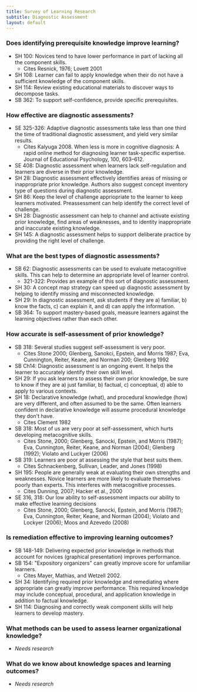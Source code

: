 ```yaml
---
title: Survey of Learning Research
subtitle: Diagnostic Assessment
layout: default
---
```


### Does identifying prerequisite knowledge improve learning?

- SH 100: Novices tend to have lower performance in part of lacking all the component skills.
    - Cites Resnick, 1976; Lovett 2001
- SH 108: Learner can fail to apply knowledge when their do not have a sufficient knowledge of the component skills.
- SH 114: Review existing educational materials to discover ways to decompose tasks.
- SB 362: To support self-confidence, provide specific prerequisites.

### How effective are diagnostic assessments?

- SE 325-326: Adaptive diagnostic assessments take less than one third the time of traditional diagnostic assessment, and yield very similar results.
    - Cites Kalyuga 2008. When less is more in cognitive diagnosis: A rapid online method for diagnosing learner task-specific expertise. Journal of Educational Psychology, 100, 603–612.
- SE 408: Diagnostic assessment when learners lack self-regulation and learners are diverse in their prior knowledge.
- SH 28: Diagnostic assessment effectively identifies areas of missing or inappropriate prior knowledge. Authors also suggest concept inventory type of questions during diagnostic assessment.
- SH 86: Keep the level of challenge appriopriate to the learner to keep learners motivated. Preassessment can help identify the correct level of challenge.
- SH 28: Diagnostic assessment can help to channel and activate existing prior knowledge, find areas of weaknesses, and to identity inappropriate and inaccurate existing knowledge.
- SH 145: A diagnostic assessment helps to support deliberate practice by providing the right level of challenge.

### What are the best types of diagnostic assessments?

- SB 62: Diagnostic assessments can be used to evaluate metacognitive skills. This can help to determine an appropriate level of learner control.
    - 321-322: Provides an example of this sort of diagnostic assessment.
- SH 30: A concept map strategy can speed up diagnostic assessment by helping to identify missing and misconnected knowledge.
- SH 29: In diagnostic assessment, ask students if they are a) familiar, b) know the facts, c) can explain it, and d) can apply the information.
- SB 364: To support mastery-based goals, measure learners against the learning objectives rather than each other.

### How accurate is self-assessment of prior knowledge?

- SB 318: Several studies suggest self-assessment is very poor.
    - Cites Stone 2000; Glenberg, Sanokci, Epstein, and Morris 1987; Eva, Cunnington, Reiter, Keane, and Norman 200; Glenberg 1992
- SB Ch14: Diagnostic assessment is an ongoing event. It helps the learner to accurately identify their own skill level.
- SH 29: If you ask learners to assess their own prior knowledge, be sure to know if they are a) just familiar, b) factual, c) conceptual, d) able to apply to various contexts.
- SH 18: Declarative knowledge (what), and procedural knowledge (how) are very different, and often assumed to be the same. Often learners confident in declarative knowledge will assume procedural knowledge they don't have.
    - Cites Clement 1982
- SB 318: Most of us are very poor at self-assessment, which hurts developing metacognitive skills.
    - Cites Stone, 2000; Glenberg, Sanocki, Epstein, and Morris (1987); Eva, Cunnington, Reiter, Keane, and Norman (2004); Glenberg (1992); Violato and Luckyer (2006)
- SB 319: Learners are poor at assessing the style that best suits them.
    - Cites Schnackenberg, Sullivan, Leader, and Jones (1998)
- SH 195: People are generally weak at evaluating their own strengths and weaknesses. Novice learners are more likely to evaluate themselves poorly than experts. This interferes with metacognitive processes.
    - Cites Dunning, 2007; Hacker et al., 2000
- SE 316, 318: Our low ability to self-assessment impacts our ability to make effective learning decisions
    - Cites Stone, 2000; Glenberg, Sanocki, Epstein, and Morris (1987); Eva, Cunnington, Reiter, Keane, and Norman (2004); Violato and Lockyer (2006); Moos and Azevedo (2008)

### Is remediation effective to improving learning outcomes?

- SB 148-149: Delivering expected prior knowledge in methods that account for novices (graphical presentation) improves performance.
- SB 154: "Expository organizers" can greatly improve score for unfamiliar learners.
   - Cites Mayer, Mathias, and Wetzell 2002.
- SH 34: Identifying required prior knowledge and remediating where appropriate can greatly improve performance. This required knowledge may include conceptual, procedural, and application knowledge in addition to factual knowledge.
- SH 114: Diagnosing and correctly weak component skills will help learners to develop mastery.

### What methods can be used to assess learner organizational knowledge?

- _Needs research_

### What do we know about knowledge spaces and learning outcomes?

- _Needs research_
